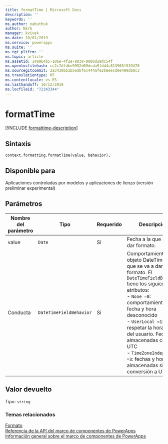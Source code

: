 ```yaml
---
title: formatTime | Microsoft Docs
description: ''
keywords: ''
ms.author: nabuthuk
author: Nkrb
manager: kvivek
ms.date: 10/01/2019
ms.service: powerapps
ms.suite: ''
ms.tgt_pltfrm: ''
ms.topic: article
ms.assetid: 148964b5-106e-4f2e-8038-9086d29dc54f
ms.openlocfilehash: cc2c7dfdbe9952d69dcda9fdd4c813965f539478
ms.sourcegitcommit: 2a3430bb1b56dbf6c444afe2b8eecd0e499db0c3
ms.translationtype: MT
ms.contentlocale: es-ES
ms.lasthandoff: 10/12/2019
ms.locfileid: "72343344"
---
```

# <a name="formattime"></a>formatTime

[!INCLUDE [formattime-description](includes/formattime-description.md)]

## <a name="syntax"></a>Sintaxis

`context.formatting.formatTime(value, behavior);`

## <a name="available-for"></a>Disponible para 

Aplicaciones controladas por modelos y aplicaciones de lienzo (versión preliminar experimental)

## <a name="parameters"></a>Parámetros

| Nombre del parámetro|Tipo|Requerido|Descripción|
| ------------- |----|--------|-----------|
|value|`Date`|Sí|Fecha a la que se va a dar formato.|
|Conducta|`DateTimeFieldBehavior`|Sí|Comportamiento del objeto DateTime al que se va a dar formato. El `DateTimeFieldBehavior` tiene los siguientes atributos:<br/>-  `None =0`: comportamiento de fecha y hora desconocido <br/>-  `UserLocal =1`: respetar la hora local del usuario. Fechas almacenadas como UTC<br/>-  `TimeZoneIndependent =3`: fechas y horas almacenadas sin conversión a UTC|

## <a name="return-value"></a>Valor devuelto

Tipo: `string`


### <a name="related-topics"></a>Temas relacionados

[Formato](../formatting.md)<br/>
[Referencia de la API del marco de componentes de PowerApps](../../reference/index.md)<br/>
[Información general sobre el marco de componentes de PowerApps](../../overview.md)